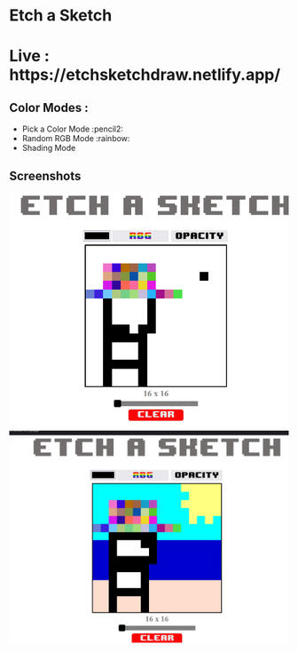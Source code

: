 
<h1> Etch a Sketch </h1>
<h1 >Live : https://etchsketchdraw.netlify.app/ </h1>

<h2> Color Modes : </h2>
<ul>
  <li>Pick a Color Mode :pencil2: </li>
  <li> Random RGB Mode :rainbow: </li>
  <li> Shading Mode </li>
</ul>
<h2> Screenshots </h2>

![Art sample](https://github.com/MijackK/Etch-a-Sketch/blob/main/art1.PNG)
![Art sample](https://github.com/MijackK/Etch-a-Sketch/blob/main/art2.PNG)
